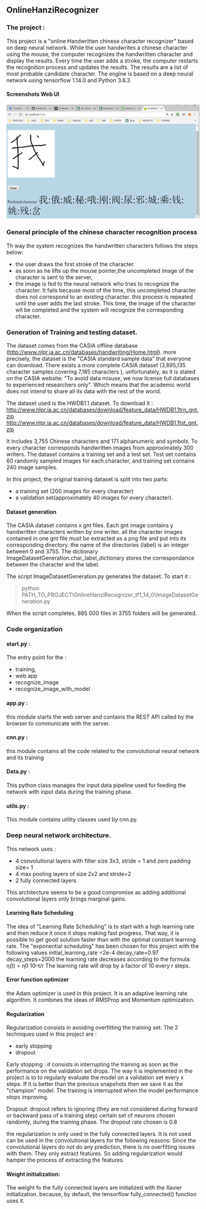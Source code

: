 ## OnlineHanziRecognizer

### The project :

 This project is a "online Handwritten chinese character recognizer" based on deep neural network.
 While the user handwrites a chinese character using the mouse, the computer recognizes the handwritten character and display the results. 
 Every time the user adds a stroke, the computer restarts the recognition process and updates the results.
 The results are a list of most probable candidate character.
 The engine is based on a deep neural network using tensorflow 1.14.0 and Python 3.6.3
 
#### Screenshots Web UI
![](https://github.com/itanghiu/onlineHanziRecognizer/blob/master/doc/OnlineHanziRecogWebUI.PNG)


### General principle of the chinese character recognition process

Th way the system recognizes the handwritten characters follows the steps below:
  - the user draws the first stroke of the character. 
  - as soon as he lifts up the mouse pointer,the uncompleted image of the character is sent to the server,
  - the image is fed to the neural network who tries to recognize the character. It fails because most of the time, this uncompleted character does not correspond to an existing character.
 this process is repeated until the user adds the last stroke. This time, the image of the character wll be completed and the system will recognize the corresponding character.

### Generation of Training and testing dataset.

The dataset comes from the CASIA offline database (http://www.nlpr.ia.ac.cn/databases/handwriting/Home.html). 
more precisely, the dataset is the "CASIA standard sample data" that everyone can download.
There exists a more complete CASIA dataset (3,895,135 character samples covering 7,185 characters ), unfortunately, as it is stated on the CASIA website:
"To avoid data misuse, we now license full databases to experienced researchers only". Which means that the academic world does not intend to share all its data with the rest of the world. 

The dataset used is the HWDB1.1 dataset. To download it :
http://www.nlpr.ia.ac.cn/databases/download/feature_data/HWDB1.1trn_gnt.zip
http://www.nlpr.ia.ac.cn/databases/download/feature_data/HWDB1.1tst_gnt.zip

It includes 3,755 Chinese characters and 171 alphanumeric and symbols.
To every character corresponds handwritten images from approximately 300 writers.
The  dataset contains a training set and a test set. 
Test set contains 60 randomly sampled images for each character,  and training set contains 240 image samples. 

In this project, the original training dataset is split into two parts: 
 - a training set (200 images for every character)
 - a validation set(approximately 40 images for every character).
 
#### Dataset generation
 
 The CASIA dataset contains x gnt files. Each gnt image contains y handwritten characters written by one writer.
 all the character images contained in one gnt file must be extracted as a png file and put into its corresponding directory.
the name of the directories (label) is an integer between 0 and 3755. The dictionary ImageDatasetGeneration.char_label_dictionary stores the correspondance between the character and the label.

The script ImageDatasetGeneration.py generates the dataset. To start it :
 > python PATH_TO_PROJECT\OnlineHanziRecognizer_tf1_14_0\ImageDatasetGeneration.py
 
 When the script completes, 895 000 files in 3755 folders will be generated.

### Code organization 


#### start.py :
The entry point for the :
  - training,
  - web app
  - recognize_image
  - recognize_image_with_model

#### app.py : 
this module starts the web server and contains the REST API called by the browser to communicate with the server.

#### cnn.py : 
this module contains all the code related to the convolutional neural network and its training

#### Data.py : 
This python class manages the input data pipeline used for feeding the network with input data during the training phase.

#### utils.py : 
This module contains utility classes used by cnn.py.

### Deep neural network architecture.

This network uses :
 - 4 convolutional layers with filter size 3x3, stride = 1 and zero padding size= 1
 - 4 max pooling layers of size 2x2 and stride=2
 - 2 fully connected layers

This architecture seems to be a good compromise as adding additional convolutional layers only brings marginal gains. 

#### Learning Rate Scheduling

The idea of "Learning Rate Scheduling" is to start with a high learning rate and then reduce it once it stops making fast progress.
 That way, it is possible to get good solution faster than with the optimal constant learning rate.
The "exponential scheduling" has been chosen for this project with the following values
initial_learning_rate =2e-4
decay_rate=0.97
decay_steps=2000
the learning rate decreases according to the formula: η(t) = η0 10–t/r
The learning rate will drop by a factor of 10 every r steps.
 
#### Error function optimizer 

 the Adam optimizer is used in this project. It is an adaptive learning rate algorithm.
 It combines the ideas of RMSProp and Momentum optimization. 

#### Regularization

Regularization consists in avoiding overfitting the training set. The 2 techniques used in this project are :
 - early stopping
 - dropout

Early stopping : it consists in interrupting the training as soon as the performance on the validation set drops.
The way it is implemented in the project is to to regularly evaluate the model on a validation set every x steps.
 If it is better than the  previous snapshots then we save it as the "champion" model. The training is interrupted when the model performance stops improving.

Dropout: dropout refers to ignoring (they are not considered during forward or backward pass of a training step) certain set of neurons chosen randomly, during the training phase.
The dropout rate chosen is 0.8

the regularization is only used in the fully connected layers. It is not used can be used in the convolutional layers for the following reasons:
Since the convolutional layers do not do any prediction, there is no overfitting issues with them. They only  extract features. So adding regularization would hamper the process of extracting the features.

####  Weight initialization:

The weight fo the fully connected layers are initialized with the Xavier initialization. because, by default, the tensorflow fully_connected() function uses it.
